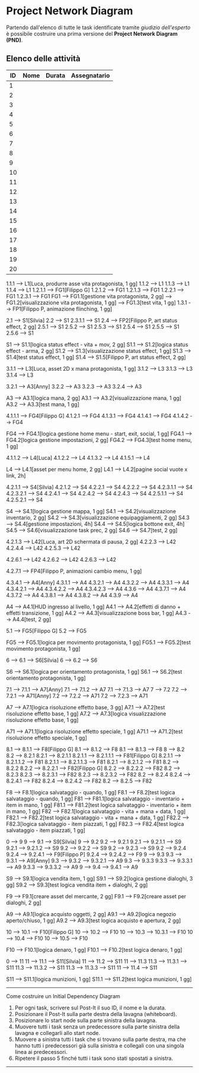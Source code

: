 # Project Network Diagram

Partendo dall'elenco di tutte le task identificate tramite *giudizio dell'esperto* è possibile costruire una prima versione del **Project Network Diagram (PND)**.

## Elenco delle attività

| ID | Nome | Durata | Assegnatario |
|----|------|--------|--------------|
| 1  |
| 2  |
| 3  |
| 4  |
| 5  |
| 6  |
| 7  |
| 8  |
| 9  |
| 10 |
| 11 |
| 12 |
| 13 |
| 14 |
| 15 |
| 16 |
| 17 |
| 18 |
| 19 |
| 20 |

1.1.1 --> L1[Luca, produrre asse vita protagonista, 1 gg]
1.1.2 --> L1
1.1.3 --> L1
1.1.4 --> L1
1.2.1.1 --> FG1[Filippo G]
1.2.1.2 --> FG1
1.2.1.3 --> FG1
1.2.2.1 --> FG1
1.2.3.1 --> FG1
FG1 --> FG1.1[gestione vita protagonista, 2 gg] --> FG1.2[visualizzazione vita protagonista, 1 gg] --> FG1.3[test vita, 1 gg]
1.3.1 --> FP1[Filippo P, animazione flinching, 1 gg]

2.1 --> S1[Silvia]
2.2 --> S1
2.3.1.1 --> S1
2.4 --> FP2[Filippo P, art status effect, 2 gg]
2.5.1 --> S1
2.5.2 --> S1
2.5.3 --> S1
2.5.4 --> S1
2.5.5 --> S1
2.5.6 --> S1

S1 --> S1.1[logica status effect - vita + mov, 2 gg]
S1.1 --> S1.2[logica status effect - arma, 2 gg]
S1.2 --> S1.3[visualizzazione status effect, 1 gg]
S1.3 --> S1.4[test status effect, 1 gg]
S1.4 --> S1.5[Filippo P, art status effect, 2 gg]

3.1.1 --> L3[Luca, asset 2D x mana protagonista, 1 gg]
3.1.2 --> L3
3.1.3 --> L3
3.1.4 --> L3

3.2.1 --> A3[Anny]
3.2.2 --> A3
3.2.3 --> A3
3.2.4 --> A3

A3 --> A3.1[logica mana, 2 gg]
A3.1 --> A3.2[visualizzazione mana, 1 gg]
A3.2 --> A3.3[test mana, 1 gg]

4.1.1.1 --> FG4[Filippo G]
4.1.2.1 --> FG4
4.1.3.1 --> FG4
4.1.4.1 --> FG4
4.1.4.2 --> FG4

FG4 --> FG4.1[logica gestione home menu - start, exit, social, 1 gg]
FG4.1 --> FG4.2[logica gestione impostazioni, 2 gg]
FG4.2 --> FG4.3[test home menu, 1 gg]

4.1.1.2 --> L4[Luca]
4.1.2.2 --> L4
4.1.3.2 --> L4
4.1.5.1 --> L4

L4 --> L4.1[asset per menu home, 2 gg]
L4.1 --> L4.2[pagine social vuote x link, 2h]

4.2.1.1 --> S4[Silvia]
4.2.1.2 --> S4
4.2.2.1 --> S4
4.2.2.2 --> S4
4.2.3.1.1 --> S4
4.2.3.2.1 --> S4
4.2.4.1 --> S4
4.2.4.2 --> S4
4.2.4.3 --> S4
4.2.5.1.1 --> S4
4.2.5.2.1 --> S4

S4 --> S4.1[logica gestione mappa, 1 gg]
S4.1 --> S4.2[visualizzazione inventario, 2 gg]
S4.2 --> S4.3[visualizzazione equipaggiamenti, 2 gg]
S4.3 --> S4.4[gestione impostazioni, 4h]
S4.4 --> S4.5[logica bottone exit, 4h]
S4.5 --> S4.6[visualizzazione task prec, 2 gg]
S4.6 --> S4.7[test, 2 gg]

4.2.1.3 --> L42[Luca, art 2D schermata di pausa, 2 gg]
4.2.2.3 --> L42
4.2.4.4 --> L42
4.2.5.3 --> L42

4.2.6.1 --> L42
4.2.6.2 --> L42
4.2.6.3 --> L42

4.2.7.1 --> FP4[Filippo P, animazioni cambio menu, 1 gg]

4.3.4.1 --> A4[Anny]
4.3.1.1 --> A4
4.3.2.1 --> A4
4.3.2.2 --> A4
4.3.3.1 --> A4
4.3.4.2.1 --> A4
4.3.4.2.2 --> A4
4.3.4.2.3 --> A4
4.3.6 --> A4
4.3.7.1 --> A4
4.3.7.2 --> A4
4.3.8.1 --> A4
4.3.8.2 --> A4
4.3.9 --> A4

A4 --> A4.1[HUD ingresso al livello, 1 gg]
A4.1 --> A4.2[effetti di danno + effetti transizione, 1 gg]
A4.2 --> A4.3[visualizzazione boss bar, 1 gg]
A4.3 --> A4.4[test, 2 gg]

5.1 --> FG5[Filippo G]
5.2 --> FG5

FG5 --> FG5.1[logica per movimento protagonista, 1 gg]
FG5.1 --> FG5.2[test movimento protagonista, 1 gg]

6 --> 6.1 --> S6[Silvia]
6 --> 6.2 --> S6

S6 --> S6.1[logica per orientamento protagonista, 1 gg]
S6.1 --> S6.2[test orientamento protagonista, 1 gg]

7.1 --> 7.1.1 --> A7[Anny]
7.1 --> 7.1.2 --> A7
7.1 --> 7.1.3 --> A7
7 --> 7.2
7.2 --> 7.2.1 --> A71[Anny]
7.2 --> 7.2.2 --> A71
7.2 --> 7.2.3 --> A71

A7 --> A7.1[logica risoluzione effetto base, 3 gg]
A7.1 --> A7.2[test risoluzione effetto base, 1 gg]
A7.2 --> A7.3[logica visualizzazione risoluzione effetto base, 1 gg]

A71 --> A71.1[logica risoluzione effetto speciale, 1 gg]
A71.1 --> A71.2[test risoluzione effetto speciale, 1 gg]

8.1 --> 8.1.1 --> F8[Filippo G]
8.1 --> 8.1.2 --> F8
8.1 --> 8.1.3 --> F8
8 --> 8.2
8.2 --> 8.2.1
8.2.1 --> 8.2.1.1
8.2.1.1 --> 8.2.1.1.1 --> F81[Filippo G]
8.2.1.1 --> 8.2.1.1.2 --> F81
8.2.1.1 --> 8.2.1.1.3 --> F81
8.2.1 --> 8.2.1.2 --> F81
8.2 --> 8.2.2
8.2.2 --> 8.2.2.1 --> F82[Filippo G]
8.2.2 --> 8.2.2.2 --> F82
8.2 --> 8.2.3
8.2.3 --> 8.2.3.1 --> F82
8.2.3 --> 8.2.3.2 --> F82
8.2 --> 8.2.4
8.2.4 --> 8.2.4.1 --> F82
8.2.4 --> 8.2.4.2 --> F82
8.2 --> 8.2.5 --> F82

F8 --> F8.1[logica salvataggio - quando, 1 gg]
F8.1 --> F8.2[test logica salvataggio - quando, 1 gg]
F81 --> F81.1[logica salvataggio - inventario + item in mano, 1 gg]
F81.1 --> F81.2[test logica salvataggio - inventario + item in mano, 1 gg]
F82 --> F82.1[logica salvataggio - vita + mana + data, 1 gg]
F82.1 --> F82.2[test logica salvataggio - vita + mana + data, 1 gg]
F82.2 --> F82.3[logica salvataggio - item piazzati, 1 gg]
F82.3 --> F82.4[test logica salvataggio - item piazzati, 1 gg]

0 --> 9
9 --> 9.1 --> S9[Silvia]
9 --> 9.2
9.2 --> 9.2.1
9.2.1 --> 9.2.1.1 --> S9
9.2.1 --> 9.2.1.2 --> S9
9.2 --> 9.2.2 --> S9
9.2 --> 9.2.3 --> S9
9.2 --> 9.2.4
9.2.4 --> 9.2.4.1 --> F9[Filippo P]
9.2.4 --> 9.2.4.2 --> F9
9 --> 9.3
9.3 --> 9.3.1 --> A9[Anny]
9.3 --> 9.3.2 --> 9.3.2.1 --> A9
9.3 --> 9.3.3
9.3.3 --> 9.3.3.1 --> A9
9.3.3 --> 9.3.3.2 --> A9
9 --> 9.4 --> 9.4.1 --> A9

S9 --> S9.1[logica vendita item, 1 gg]
S9.1 --> S9.2[logica gestione dialoghi, 3 gg]
S9.2 --> S9.3[test logica vendita item + dialoghi, 2 gg]

F9 --> F9.1[creare asset del mercante, 2 gg]
F9.1 --> F9.2[creare asset per dialoghi, 2 gg]

A9 --> A9.1[logica acquisto oggetti, 2 gg]
A9.1 --> A9.2[logica negozio aperto/chiuso, 1 gg]
A9.2 --> A9.3[test logica acquisto e apertura, 2 gg]

10 --> 10.1 --> F10[Filippo G]
10 --> 10.2 --> F10
10 --> 10.3 --> 10.3.1 --> F10
10 --> 10.4 --> F10
10 --> 10.5 --> F10

F10 --> F10.1[logica denaro, 1 gg]
F10.1 --> F10.2[test logica denaro, 1 gg]

0 --> 11
11 --> 11.1 --> S11[Silvia]
11 --> 11.2 --> S11
11 --> 11.3
11.3 --> 11.3.1 --> S11
11.3 --> 11.3.2 --> S11
11.3 --> 11.3.3 --> S11
11 --> 11.4 --> S11

S11 --> S11.1[logica munizioni, 1 gg]
S11.1 --> S11.2[test logica munizioni, 1 gg]

---

Come costruire un Initial Dependency Diagram
1. Per ogni task, scrivere sul Post-It il suo ID, il nome e la durata.
2. Posizionare il Post-It sulla parte destra della lavagna (whiteboard).
3. Posizionare lo start node sulla parte sinistra della lavagna.
4. Muovere tutti i task senza un predecessore sulla parte sinistra della
lavagna e collegarli allo start node.
5. Muovere a sinistra tutti i task che si trovano sulla parte destra, ma che
hanno tutti i predecessori già sulla sinistra e collegali con una singola
linea ai predecessori.
6. Ripetere il passo 5 finché tutti i task sono stati spostati a sinistra.

---